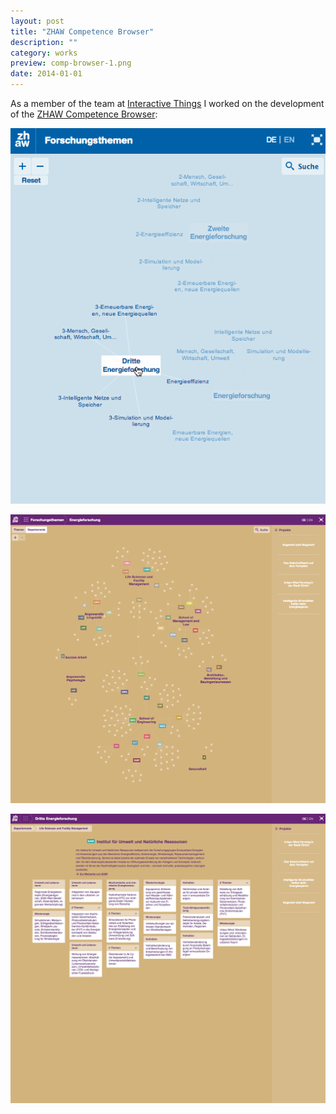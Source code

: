 ```yaml
---
layout: post
title: "ZHAW Competence Browser"
description: ""
category: works
preview: comp-browser-1.png
date: 2014-01-01
---
```


As a member of the team at <a href="http://interactivethings.com">Interactive Things</a>
I worked on the development of the [ZHAW Competence Browser](http://expertisenkarte.zhaw.ch/):


<div style="text-align: center">
<img src="comp-browser.gif"/> 
</div>

![](comp-browser-1.png)

![](comp-browser-2.png)

